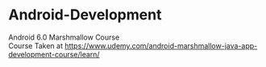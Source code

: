 # Android-Development
Android 6.0 Marshmallow Course <br/>
Course Taken at https://www.udemy.com/android-marshmallow-java-app-development-course/learn/
